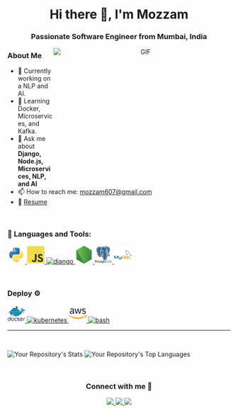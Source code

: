 <!-- Header Section -->
<h1 align="center">Hi there 👋, I'm Mozzam</h1>
<h3 align="center">Passionate Software Engineer from Mumbai, India</h3>

<!-- Introduction Section -->
<p align="center">
  <img align="right" height="300" width="400" alt="GIF" src="https://media.giphy.com/media/SWoSkN6DxTszqIKEqv/giphy.gif">
</p>

### About Me

- 🌱 Currently working on a NLP and AI.
- 🌱 Learning Docker, Microservices, and Kafka.
- 💬 Ask me about **Django, Node.js, Microservices, NLP, and AI**
- 📫 How to reach me: [mozzam607@gmail.com](mailto:mozzam607@gmail.com)
- 📄 [Resume](https://github.com/mozzam123/mozzam123/blob/main/Mozzam's%20Resume.pdf)

<br/>

<!-- Skills Section -->
### 🔨 Languages and Tools:

<p align="left"> 
  <a href="https://www.python.org" target="_blank" rel="noreferrer"> 
    <img src="https://raw.githubusercontent.com/devicons/devicon/master/icons/python/python-original.svg" alt="python" width="40" height="40"/> 
  </a> 
  <a href="https://javascript.com/" target="_blank" rel="noreferrer"> 
    <img src="https://raw.githubusercontent.com/devicons/devicon/master/icons/javascript/javascript-original.svg" alt="javascript" width="40" height="40"/> 
  </a> 
  <a href="https://www.djangoproject.com/" target="_blank" rel="noreferrer"> 
    <img src="https://cdn.worldvectorlogo.com/logos/django.svg" alt="django" width="40" height="40"/> 
  </a> 
  <a href="https://www.nodejs.com" target="_blank" rel="noreferrer"> 
    <img src="https://raw.githubusercontent.com/devicons/devicon/master/icons/nodejs/nodejs-original.svg" alt="nodejs" width="40" height="40"/> 
  </a>
  <a href="https://www.postgresql.org" target="_blank" rel="noreferrer"> 
    <img src="https://raw.githubusercontent.com/devicons/devicon/master/icons/postgresql/postgresql-original-wordmark.svg" alt="postgresql" width="40" height="40"/> 
  </a> 
  <a href="https://www.mysql.com/" target="_blank" rel="noreferrer"> 
    <img src="https://raw.githubusercontent.com/devicons/devicon/master/icons/mysql/mysql-original-wordmark.svg" alt="mysql" width="40" height="40"/>
  </a> 
</p>

<br/>

<!-- Deployment Section -->
### Deploy ⚙

<p align="left">
  <a href="https://www.docker.com/" target="_blank" rel="noreferrer"> 
    <img src="https://raw.githubusercontent.com/devicons/devicon/master/icons/docker/docker-original-wordmark.svg" alt="docker" width="40" height="40"/> 
  </a> 
  <a href="https://kubernetes.io" target="_blank" rel="noreferrer"> 
    <img src="https://www.vectorlogo.zone/logos/kubernetes/kubernetes-icon.svg" alt="kubernetes" width="40" height="40"/> 
  </a> 
  <a href="https://aws.amazon.com" target="_blank" rel="noreferrer"> 
    <img src="https://raw.githubusercontent.com/devicons/devicon/master/icons/amazonwebservices/amazonwebservices-original-wordmark.svg" alt="aws" width="40" height="40"/> 
  </a> 
  <a href="https://www.gnu.org/software/bash/" target="_blank" rel="noreferrer"> 
    <img src="https://www.vectorlogo.zone/logos/gnu_bash/gnu_bash-icon.svg" alt="bash" width="40" height="40"/> 
  </a> 
</p>

---

<br/>

<!-- GitHub Stats Section -->
![Your Repository's Stats](https://github-readme-stats-sigma-five.vercel.app/api?username=mozzam123&theme=dark&hide_border=false&include_all_commits=true&count_private=true)
![Your Repository's Top Languages](https://github-readme-stats-sigma-five.vercel.app/api/top-langs/?username=mozzam123&layout=compact&theme=dark&card_width=400)

<br/>

<!-- Connect with Me Section -->
<h3 align="center">Connect with me 🤝</h3>

<p align="center">
  <a target="_blank" href="https://www.linkedin.com/in/mozzam/">
    <img src="https://img.icons8.com/doodle/40/000000/linkedin--v2.png">
  </a>
  <a target="_blank" href="https://github.com/mozzam123">
    <img src="https://img.icons8.com/doodle/40/000000/github--v1.png">
  </a>
  <a target="_blank" href="https://instagram.com/mozzam_inamdar">
    <img src="https://img.icons8.com/doodle/40/000000/instagram-new--v2.png">
  </a>
</p>
